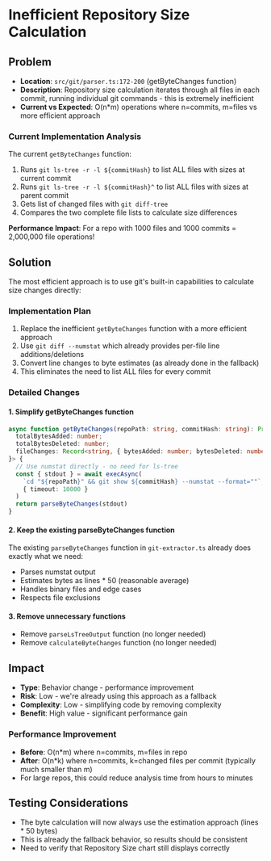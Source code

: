# Inefficient Repository Size Calculation

## Problem
- **Location**: `src/git/parser.ts:172-200` (getByteChanges function)
- **Description**: Repository size calculation iterates through all files in each commit, running individual git commands - this is extremely inefficient
- **Current vs Expected**: O(n*m) operations where n=commits, m=files vs more efficient approach

### Current Implementation Analysis
The current `getByteChanges` function:
1. Runs `git ls-tree -r -l ${commitHash}` to list ALL files with sizes at current commit
2. Runs `git ls-tree -r -l ${commitHash}^` to list ALL files with sizes at parent commit  
3. Gets list of changed files with `git diff-tree`
4. Compares the two complete file lists to calculate size differences

**Performance Impact**: For a repo with 1000 files and 1000 commits = 2,000,000 file operations!

## Solution
The most efficient approach is to use git's built-in capabilities to calculate size changes directly:

### Implementation Plan
1. Replace the inefficient `getByteChanges` function with a more efficient approach
2. Use `git diff --numstat` which already provides per-file line additions/deletions
3. Convert line changes to byte estimates (as already done in the fallback)
4. This eliminates the need to list ALL files for every commit

### Detailed Changes

#### 1. Simplify getByteChanges function
```typescript
async function getByteChanges(repoPath: string, commitHash: string): Promise<{ 
  totalBytesAdded: number; 
  totalBytesDeleted: number; 
  fileChanges: Record<string, { bytesAdded: number; bytesDeleted: number }> 
}> {
  // Use numstat directly - no need for ls-tree
  const { stdout } = await execAsync(
    `cd "${repoPath}" && git show ${commitHash} --numstat --format=""`,
    { timeout: 10000 }
  )
  return parseByteChanges(stdout)
}
```

#### 2. Keep the existing parseByteChanges function
The existing `parseByteChanges` function in `git-extractor.ts` already does exactly what we need:
- Parses numstat output
- Estimates bytes as lines * 50 (reasonable average)
- Handles binary files and edge cases
- Respects file exclusions

#### 3. Remove unnecessary functions
- Remove `parseLsTreeOutput` function (no longer needed)
- Remove `calculateByteChanges` function (no longer needed)

## Impact
- **Type**: Behavior change - performance improvement
- **Risk**: Low - we're already using this approach as a fallback
- **Complexity**: Low - simplifying code by removing complexity
- **Benefit**: High value - significant performance gain

### Performance Improvement
- **Before**: O(n*m) where n=commits, m=files in repo
- **After**: O(n*k) where n=commits, k=changed files per commit (typically much smaller than m)
- For large repos, this could reduce analysis time from hours to minutes

## Testing Considerations
- The byte calculation will now always use the estimation approach (lines * 50 bytes)
- This is already the fallback behavior, so results should be consistent
- Need to verify that Repository Size chart still displays correctly